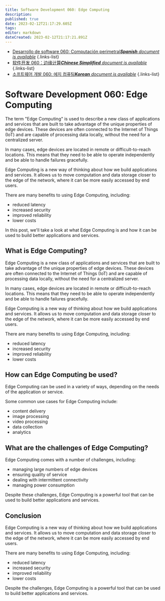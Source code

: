 ```yaml
---
title: Software Development 060: Edge Computing
description: 
published: true
date: 2023-02-12T21:17:29.605Z
tags: 
editor: markdown
dateCreated: 2023-02-12T21:17:21.891Z
---
```


- [Desarrollo de software 060: Computación perimetral***Spanish** document is available*](/es/Knowledge-base/Software-Development/Learning/software-development-060-edge-computing)
{.links-list}
- [软件开发 060：边缘计算***Chinese Simplified** document is available*](/zh/Knowledge-base/Software-Development/Learning/software-development-060-edge-computing)
{.links-list}
- [소프트웨어 개발 060: 에지 컴퓨팅***Korean** document is available*](/ko/Knowledge-base/Software-Development/Learning/software-development-060-edge-computing)
{.links-list}


# Software Development 060: Edge Computing

The term "Edge Computing" is used to describe a new class of applications and services that are built to take advantage of the unique properties of edge devices. These devices are often connected to the Internet of Things (IoT) and are capable of processing data locally, without the need for a centralized server.

In many cases, edge devices are located in remote or difficult-to-reach locations. This means that they need to be able to operate independently and be able to handle failures gracefully.

Edge Computing is a new way of thinking about how we build applications and services. It allows us to move computation and data storage closer to the edge of the network, where it can be more easily accessed by end users.

There are many benefits to using Edge Computing, including:

- reduced latency
- increased security
- improved reliability
- lower costs

In this post, we'll take a look at what Edge Computing is and how it can be used to build better applications and services.

## What is Edge Computing?

Edge Computing is a new class of applications and services that are built to take advantage of the unique properties of edge devices. These devices are often connected to the Internet of Things (IoT) and are capable of processing data locally, without the need for a centralized server.

In many cases, edge devices are located in remote or difficult-to-reach locations. This means that they need to be able to operate independently and be able to handle failures gracefully.

Edge Computing is a new way of thinking about how we build applications and services. It allows us to move computation and data storage closer to the edge of the network, where it can be more easily accessed by end users.

There are many benefits to using Edge Computing, including:

- reduced latency
- increased security
- improved reliability
- lower costs

## How can Edge Computing be used?

Edge Computing can be used in a variety of ways, depending on the needs of the application or service.

Some common use cases for Edge Computing include:

- content delivery
- image processing
- video processing
- data collection
- analytics

## What are the challenges of Edge Computing?

Edge Computing comes with a number of challenges, including:

- managing large numbers of edge devices
- ensuring quality of service
- dealing with intermittent connectivity
- managing power consumption

Despite these challenges, Edge Computing is a powerful tool that can be used to build better applications and services.

## Conclusion

Edge Computing is a new way of thinking about how we build applications and services. It allows us to move computation and data storage closer to the edge of the network, where it can be more easily accessed by end users.

There are many benefits to using Edge Computing, including:

- reduced latency
- increased security
- improved reliability
- lower costs

Despite the challenges, Edge Computing is a powerful tool that can be used to build better applications and services.